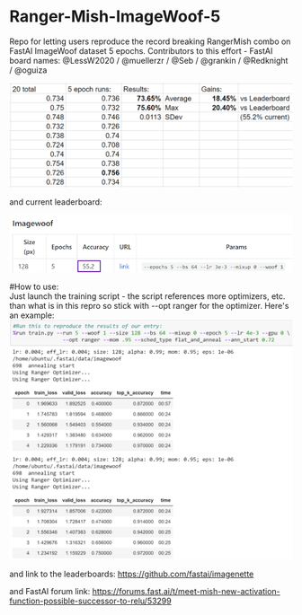 # Ranger-Mish-ImageWoof-5
Repo for letting users reproduce the record breaking RangerMish combo on FastAI ImageWoof dataset 5 epochs.
Contributors to this effort - FastAI board names:
@LessW2020 / @muellerzr / @Seb / @grankin / @Redknight / @oguiza

![Ranger Mish Results](RangerMish-ImageWoof-5-Record-74.jpg)

and current leaderboard:

![ImageWoof Leaderboard Aug 28 19](Imagewoof-5-epoch-record-552.jpg)

#How to use:  
Just launch the training script - the script references more optimizers, etc. than what is in this repro so stick with --opt ranger for the optimizer.  Here's an example:
![How to use](how-to-use.jpg)

and link to the leaderboards:
https://github.com/fastai/imagenette

and FastAI forum link:
https://forums.fast.ai/t/meet-mish-new-activation-function-possible-successor-to-relu/53299


